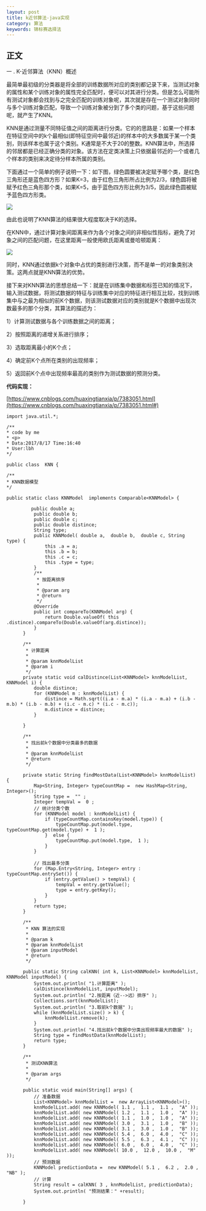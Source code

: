 ```yaml
---
layout: post
title: k近邻算法-java实现
category: 算法
keywords: 锦标赛选择法
---
```


## 正文
一 . K-近邻算法（KNN）概述 

最简单最初级的分类器是将全部的训练数据所对应的类别都记录下来，当测试对象的属性和某个训练对象的属性完全匹配时，便可以对其进行分类。但是怎么可能所有测试对象都会找到与之完全匹配的训练对象呢，其次就是存在一个测试对象同时与多个训练对象匹配，导致一个训练对象被分到了多个类的问题，基于这些问题呢，就产生了KNN。

KNN是通过测量不同特征值之间的距离进行分类。它的的思路是：如果一个样本在特征空间中的k个最相似(即特征空间中最邻近)的样本中的大多数属于某一个类别，则该样本也属于这个类别。K通常是不大于20的整数。KNN算法中，所选择的邻居都是已经正确分类的对象。该方法在定类决策上只依据最邻近的一个或者几个样本的类别来决定待分样本所属的类别。

下面通过一个简单的例子说明一下：如下图，绿色圆要被决定赋予哪个类，是红色三角形还是蓝色四方形？如果K=3，由于红色三角形所占比例为2/3，绿色圆将被赋予红色三角形那个类，如果K=5，由于蓝色四方形比例为3/5，因此绿色圆被赋予蓝色四方形类。

![](https://images0.cnblogs.com/blog2015/771535/201508/041623504236939.jpg)

由此也说明了KNN算法的结果很大程度取决于K的选择。

在KNN中，通过计算对象间距离来作为各个对象之间的非相似性指标，避免了对象之间的匹配问题，在这里距离一般使用欧氏距离或曼哈顿距离：

![](https://images0.cnblogs.com/blog2015/771535/201508/041625523458191.jpg)

同时，KNN通过依据k个对象中占优的类别进行决策，而不是单一的对象类别决策。这两点就是KNN算法的优势。

接下来对KNN算法的思想总结一下：就是在训练集中数据和标签已知的情况下，输入测试数据，将测试数据的特征与训练集中对应的特征进行相互比较，找到训练集中与之最为相似的前K个数据，则该测试数据对应的类别就是K个数据中出现次数最多的那个分类，其算法的描述为：

1）计算测试数据与各个训练数据之间的距离；

2）按照距离的递增关系进行排序；

3）选取距离最小的K个点；

4）确定前K个点所在类别的出现频率；

5）返回前K个点中出现频率最高的类别作为测试数据的预测分类。

**代码实现：**

[https://www.cnblogs.com/huaxingtianxia/p/7383051.html](https://www.cnblogs.com/huaxingtianxia/p/7383051.html#)


 
```
import java.util.*;

/**
* code by me
* <p>
* Data:2017/8/17 Time:16:40
* User:lbh
*/

public class  KNN {

/**
* KNN数据模型 
*/

public static class KNNModel  implements Comparable<KNNModel> { 

         public double a; 
          public double b; 
          public double c; 
          public double distince; 
          String type; 
          public KNNModel( double a,  double b,  double c, String type) { 
              this .a = a; 
              this .b = b; 
              this .c = c; 
              this .type = type; 
          } 
          /** 
           * 按距离排序 
           * 
           * @param arg 
           * @return 
           */ 
          @Override 
          public int compareTo(KNNModel arg) { 
              return Double.valueOf( this .distince).compareTo(Double.valueOf(arg.distince)); 
          } 
      } 

      /** 
       * 计算距离 
       * 
       * @param knnModelList 
       * @param i 
       */ 
      private static void calDistince(List<KNNModel> knnModelList, KNNModel i) { 
          double distince; 
          for (KNNModel m : knnModelList) { 
              distince = Math.sqrt((i.a - m.a) * (i.a - m.a) + (i.b - m.b) * (i.b - m.b) + (i.c - m.c) * (i.c - m.c)); 
              m.distince = distince; 
          } 

      } 

      /** 
       * 找出前k个数据中分类最多的数据 
       * 
       * @param knnModelList 
       * @return 
       */ 

      private static String findMostData(List<KNNModel> knnModelList) { 
          Map<String, Integer> typeCountMap =  new HashMap<String, Integer>(); 
          String type =  "" ; 
          Integer tempVal =  0 ; 
          // 统计分类个数 
          for (KNNModel model : knnModelList) { 
              if (typeCountMap.containsKey(model.type)) { 
                  typeCountMap.put(model.type, typeCountMap.get(model.type) +  1 ); 
              }  else { 
                  typeCountMap.put(model.type,  1 ); 
              } 
          } 

          // 找出最多分类 
          for (Map.Entry<String, Integer> entry : typeCountMap.entrySet()) { 
              if (entry.getValue() > tempVal) { 
                  tempVal = entry.getValue(); 
                  type = entry.getKey(); 
              } 
          } 
          return type; 
      } 

      /** 
       * KNN 算法的实现 
       * 
       * @param k 
       * @param knnModelList 
       * @param inputModel 
       * @return 
       */ 

      public static String calKNN( int k, List<KNNModel> knnModelList, KNNModel inputModel) { 
          System.out.println( "1.计算距离" ); 
          calDistince(knnModelList, inputModel); 
          System.out.println( "2.按距离（近-->远）排序" ); 
          Collections.sort(knnModelList); 
          System.out.println( "3.取前k个数据" ); 
          while (knnModelList.size() > k) { 
              knnModelList.remove(k); 
          } 
          System.out.println( "4.找出前k个数据中分类出现频率最大的数据" ); 
          String type = findMostData(knnModelList); 
          return type; 
      } 

      /**
       * 测试KNN算法 
       * 
       * @param args 
       */ 

      public static void main(String[] args) { 
          // 准备数据 
          List<KNNModel> knnModelList =  new ArrayList<KNNModel>(); 
          knnModelList.add( new KNNModel( 1.1 ,  1.1 ,  1.1 ,  "A" )); 
          knnModelList.add( new KNNModel( 1.2 ,  1.1 ,  1.0 ,  "A" )); 
          knnModelList.add( new KNNModel( 1.1 ,  1.0 ,  1.0 ,  "A" )); 
          knnModelList.add( new KNNModel( 3.0 ,  3.1 ,  1.0 ,  "B" )); 
          knnModelList.add( new KNNModel( 3.1 ,  3.0 ,  1.0 ,  "B" )); 
          knnModelList.add( new KNNModel( 5.4 ,  6.0 ,  4.0 ,  "C" )); 
          knnModelList.add( new KNNModel( 5.5 ,  6.3 ,  4.1 ,  "C" )); 
          knnModelList.add( new KNNModel( 6.0 ,  6.0 ,  4.0 ,  "C" )); 
          knnModelList.add( new KNNModel( 10.0 ,  12.0 ,  10.0 ,  "M" )); 
          // 预测数据 
          KNNModel predictionData =  new KNNModel( 5.1 ,  6.2 ,  2.0 ,  "NB" ); 
          // 计算 
          String result = calKNN( 3 , knnModelList, predictionData); 
          System.out.println( "预测结果：" +result); 

      } 